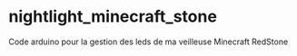 # nightlight_minecraft_stone
Code arduino pour la gestion des leds de ma veilleuse Minecraft RedStone
